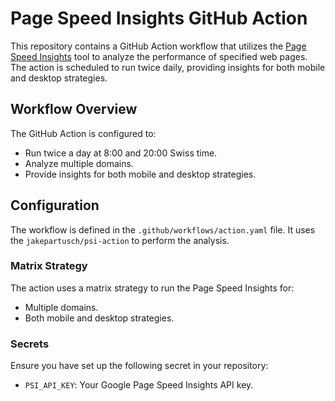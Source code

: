 # Page Speed Insights GitHub Action

This repository contains a GitHub Action workflow that utilizes the [Page Speed Insights](https://developers.google.com/speed/pagespeed/insights/) tool to analyze the performance of specified web pages. The action is scheduled to run twice daily, providing insights for both mobile and desktop strategies.

## Workflow Overview

The GitHub Action is configured to:

- Run twice a day at 8:00 and 20:00 Swiss time.
- Analyze multiple domains.
- Provide insights for both mobile and desktop strategies.

## Configuration

The workflow is defined in the `.github/workflows/action.yaml` file. It uses the `jakepartusch/psi-action` to perform the analysis.

### Matrix Strategy

The action uses a matrix strategy to run the Page Speed Insights for:

- Multiple domains.
- Both mobile and desktop strategies.

### Secrets

Ensure you have set up the following secret in your repository:

- `PSI_API_KEY`: Your Google Page Speed Insights API key.
